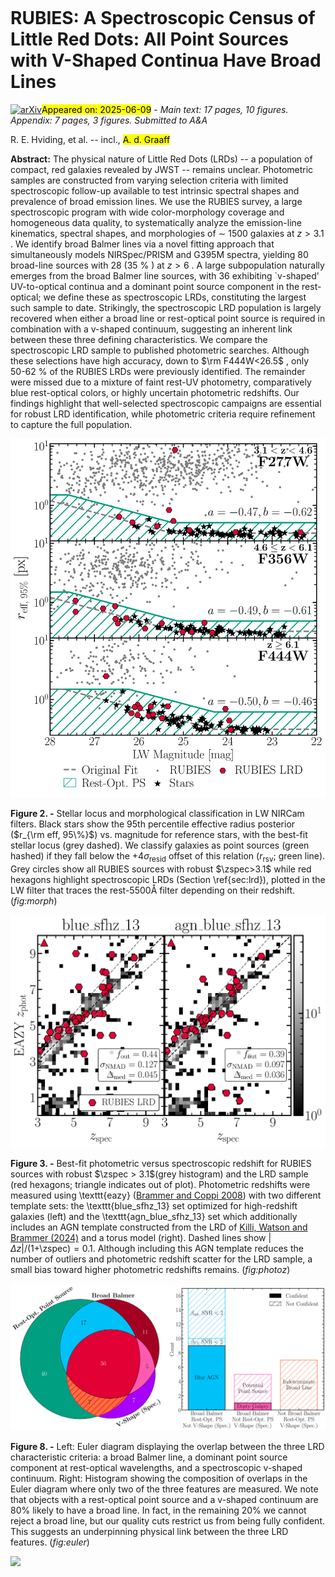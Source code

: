 <div class="macros" style="visibility:hidden;">
$\newcommand{\ensuremath}{}$
$\newcommand{\xspace}{}$
$\newcommand{\object}[1]{\texttt{#1}}$
$\newcommand{\farcs}{{.}''}$
$\newcommand{\farcm}{{.}'}$
$\newcommand{\arcsec}{''}$
$\newcommand{\arcmin}{'}$
$\newcommand{\ion}[2]{#1#2}$
$\newcommand{\textsc}[1]{\textrm{#1}}$
$\newcommand{\hl}[1]{\textrm{#1}}$
$\newcommand{\footnote}[1]{}$
$\newcommand{\micron}{\rm \mu m}$
$\newcommand{\kms}{ \rm km s^{-1}}$
$\newcommand{\Msun}{\rm M_\odot}$
$\newcommand{\Ha}{{\rm H}\alpha\xspace}$
$\newcommand{\Nii}{[N {\sc ii}]\xspace}$
$\newcommand{\Hb}{{\rm H}\beta\xspace}$
$\newcommand{\Oiii}{[O {\sc iii}]\xspace}$
$\newcommand{\zspec}{z_{\rm spec}}$
$\newcommand{\zphot}{z_{\rm phot}}$
$\newcommand{\arraystretch}{1.2}$
$\newcommand{\arraystretch}{1.1}$
$\newcommand{\arraystretch}{1.1}$
$\newcommand{\arraystretch}{1.1}$</div>



<div id="title">

# RUBIES: A Spectroscopic Census of Little Red Dots: All Point Sources with V-Shaped Continua Have Broad Lines

</div>
<div id="comments">

[![arXiv](https://img.shields.io/badge/arXiv-2506.05459-b31b1b.svg)](https://arxiv.org/abs/2506.05459)<mark>Appeared on: 2025-06-09</mark> -  _Main text: 17 pages, 10 figures. Appendix: 7 pages, 3 figures. Submitted to A&A_

</div>
<div id="authors">

R. E. Hviding, et al. -- incl., <mark>A. d. Graaff</mark>

</div>
<div id="abstract">

**Abstract:** The physical nature of Little Red Dots (LRDs) -- a population of compact, red galaxies revealed by JWST -- remains unclear.    Photometric samples are constructed from varying selection criteria with limited spectroscopic follow-up available to test intrinsic spectral shapes and prevalence of broad emission lines.    We use the RUBIES survey, a large spectroscopic program with wide color-morphology coverage and homogeneous data quality, to systematically analyze the emission-line kinematics, spectral shapes, and morphologies of $\sim$ 1500 galaxies at $z > 3.1$ .    We identify broad Balmer lines via a novel fitting approach that simultaneously models NIRSpec/PRISM and G395M spectra, yielding 80 broad-line sources with 28 (35 \% ) at $z > 6$ .    A large subpopulation naturally emerges from the broad Balmer line sources, with 36 exhibiting `v-shaped' UV-to-optical continua and a dominant point source component in the rest-optical; we define these as spectroscopic LRDs, constituting the largest such sample to date.    Strikingly, the spectroscopic LRD population is largely recovered when either a broad line or rest-optical point source is required in combination with a v-shaped continuum, suggesting an inherent link between these three defining characteristics.    We compare the spectroscopic LRD sample to published photometric searches.    Although these selections have high accuracy, down to $\rm F444W<26.5$ , only 50-62 \% of the RUBIES LRDs were previously identified.    The remainder were missed due to a mixture of faint rest-UV photometry, comparatively blue rest-optical colors, or highly uncertain photometric redshifts.    Our findings highlight that well-selected spectroscopic campaigns are essential for robust LRD identification, while photometric criteria require refinement to capture the full population.

</div>

<div id="div_fig1">

<img src="tmp_2506.05459/./figures/morph.png" alt="Fig2" width="100%"/>

**Figure 2. -** Stellar locus and morphological classification in LW NIRCam filters. Black stars show the 95th percentile effective radius posterior ($r_{\rm eff, 95\%}$) vs. magnitude for reference stars, with the best-fit stellar locus (grey dashed). We classify galaxies as point sources (green hashed) if they fall below the $+4\sigma_\textrm{resid}$ offset of this relation ($r_\textrm{rsv}$; green line). Grey circles show all RUBIES sources with robust $\zspec>3.1$ while red hexagons highlight spectroscopic LRDs (Section \ref{sec:lrd}), plotted in the LW filter that traces the rest-5500Å filter depending on their redshift. (*fig:morph*)

</div>
<div id="div_fig2">

<img src="tmp_2506.05459/./figures/z.png" alt="Fig3" width="100%"/>

**Figure 3. -** Best-fit photometric versus spectroscopic redshift for RUBIES sources with robust $\zspec > 3.1$(grey histogram) and the LRD sample (red hexagons; triangle indicates out of plot). Photometric redshifts were measured using \texttt{eazy} ([Brammer and Coppi 2008]())  with two different template sets: the \texttt{blue\_sfhz\_13} set optimized for high-redshift galaxies (left) and the \texttt{agn\_blue\_sfhz\_13} set which additionally includes an AGN template constructed from the LRD of [Killi, Watson and Brammer (2024)]() and a torus model (right). Dashed lines show $|\Delta z|/(1+$\zspec$) = 0.1$. Although including this AGN template reduces the number of outliers and photometric redshift scatter for the LRD sample, a small bias toward higher photometric redshifts remains.  (*fig:photoz*)

</div>
<div id="div_fig3">

<img src="tmp_2506.05459/./figures/euler.png" alt="Fig8.1" width="50%"/><img src="tmp_2506.05459/./figures/bar.png" alt="Fig8.2" width="50%"/>

**Figure 8. -** Left: Euler diagram displaying the overlap between the three LRD characteristic criteria: a broad Balmer line, a dominant point source component at rest-optical wavelengths, and a spectroscopic v-shaped continuum. Right: Histogram showing the composition of overlaps in the Euler diagram where only two of the three features are measured.
    We note that objects with a rest-optical point source and a v-shaped continuum are 80\% likely to have a broad line.
    In fact, in the remaining 20\% we cannot reject a broad line, but our quality cuts restrict us from being fully confident.
    This suggests an underpinning physical link between the three LRD features. (*fig:euler*)

</div><div id="qrcode"><img src=https://api.qrserver.com/v1/create-qr-code/?size=100x100&data="https://arxiv.org/abs/2506.05459"></div>